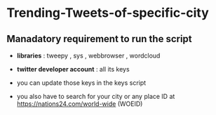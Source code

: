 # Trending-Tweets-of-specific-city
## Manadatory requirement to run the script
* **libraries** : tweepy , sys , webbrowser , wordcloud
* **twitter developer account** : all its keys

* you can update those keys in the keys script
* you also have to search for your city or any place ID at https://nations24.com/world-wide (WOEID) 
